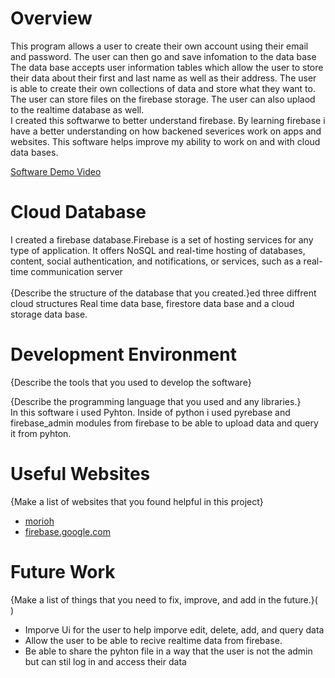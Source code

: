 # Overview


This program allows a user to create their own account using their email and password. The user can then go and save infomation to the data base 
The data base accepts user information tables which allow the user to store their data about their first and last name as well as their address. The user is able to create their own collections of data and store what they want to. The user can store files on the firebase storage. The user can also uplaod to the realtime database as well. 
<br> 
I created this softwarwe to better understand firebase. By learning firebase i have a better understanding on how backened severices work on apps and websites. This software helps improve my ability to work on and with cloud data bases. 


[Software Demo Video](http://youtube.link.goes.here)

# Cloud Database


I created a firebase database.Firebase is a set of hosting services for any type of application. It offers NoSQL and real-time hosting of databases, content, social authentication, and notifications, or services, such as a real-time communication server <br> <br> 
{Describe the structure of the database that you created.}ed three diffrent cloud structures Real time data base, firestore data base and a cloud storage data base.
# Development Environment

{Describe the tools that you used to develop the software}

{Describe the programming language that you used and any libraries.} <br> 
In this software i used Pyhton. Inside of python i used pyrebase and firebase_admin modules from firebase to be able to upload data and query it from pyhton.
# Useful Websites

{Make a list of websites that you found helpful in this project}
* [morioh](http://url.link.goes.here](https://morioh.com/p/71358deec9e1))
* [firebase.google.com](https://firebase.google.com/docs/firestore)

# Future Work

{Make a list of things that you need to fix, improve, and add in the future.}( <br> )
* Imporve Ui for the user to help imporve edit, delete, add, and query data 
* Allow the user to be able to recive realtime data from firebase. 
* Be able to share the pyhton file in a way that the user is not the admin but can stil log in and access their data

